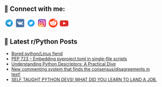 ## 🔎 Connect with me:
[<img src="https://github.com/bullbesh/bullbesh/blob/main/images/Telegram.png" width="32" height="32" />](https://t.me/bullbesh)
[<img src="https://github.com/bullbesh/bullbesh/blob/main/images/VK.png" width="32" height="32" />](https://vk.com/bullbesh)
[<img src="https://github.com/bullbesh/bullbesh/blob/main/images/Twitter.png" width="32" height="32" />](https://twitter.com/bullbesh1)
[<img src="https://github.com/bullbesh/bullbesh/blob/main/images/Instagram.png" width="32" height="32" />](https://www.instagram.com/bullbesh)
[<img src="https://github.com/bullbesh/bullbesh/blob/main/images/Reddit.png" width="32" height="32" />](https://www.reddit.com/user/bullbesh)
[<img src="https://github.com/bullbesh/bullbesh/blob/main/images/YouTube.png" width="32" height="32" />](https://www.youtube.com/channel/UCtfjRs6uzgq5mfm8S06WTcg)

## 📕 Latest r/Python Posts
<!-- BLOG-POST-LIST:START -->
- [Bored python/Linux fiend](https://www.reddit.com/r/Python/comments/15k37r5/bored_pythonlinux_fiend/)
- [PEP 723 – Embedding pyproject.toml in single-file scripts](https://www.reddit.com/r/Python/comments/15k1wds/pep_723_embedding_pyprojecttoml_in_singlefile/)
- [Understanding Python Descriptors: A Practical Dive](https://www.reddit.com/r/Python/comments/15k1967/understanding_python_descriptors_a_practical_dive/)
- [New commenting system that finds the consensus/disagreements in text!](https://www.reddit.com/r/Python/comments/15k0l15/new_commenting_system_that_finds_the/)
- [SELF TAUGHT PYTHON DEVS! WHAT DID YOU LEARN TO LAND A JOB.](https://www.reddit.com/r/Python/comments/15jz9sb/self_taught_python_devs_what_did_you_learn_to/)
<!-- BLOG-POST-LIST:END -->

